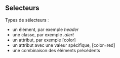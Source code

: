 ## Selecteurs

Types de sélecteurs :

* un élément, par exemple *header*
* une classe, par exemple *.alert*
* un attribut, par exemple [color]
* un attribut avec une valeur spécifique, [color=red]
* une combinaison des éléments précédents
